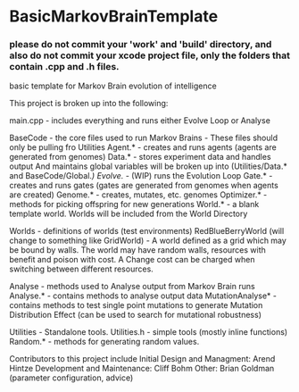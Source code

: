 # BasicMarkovBrainTemplate

### please do not commit your 'work' and 'build' directory, and also do not commit your xcode project file, only the folders that contain .cpp and .h files.

basic template for Markov Brain evolution of intelligence



This project is broken up into the following:

main.cpp - includes everything and runs either Evolve Loop or Analyse

BaseCode - the core files used to run Markov Brains - These files should only be pulling fro Utilities
	Agent.* - creates and runs agents (agents are generated from genomes)
	Data.* - stores experiment data and handles output And maintains global variables
		will be broken up into (Utilities/Data.* and BaseCode/Global.*)
	Evolve.* - (WIP) runs the Evolution Loop
	Gate.* - creates and runs gates (gates are generated from genomes when agents are created)
	Genome.* - creates, mutates, etc. genomes
	Optimizer.* - methods for picking offspring for new generations
	World.* - a blank template world. Worlds will be included from the World Directory

Worlds - definitions of worlds (test environments)
	RedBlueBerryWorld (will change to something like GridWorld) - A world defined as a grid which
	may be bound by walls. The world may have random walls, resources with benefit and poison with
	cost. A Change cost can be charged when switching between different resources.

Analyse - methods used to Analyse output from Markov Brain runs
	Analyse.* - contains methods to analyse output data
	MutationAnalyse* - contains methods to test single point mutations to generate Mutation
	Distribution Effect (can be used to search for mutational robustness)

Utilities - Standalone tools.
	Utilities.h - simple tools (mostly inline functions)
	Random.* - methods for generating random values.


Contributors to this project include
Initial Design and Managment: Arend Hintze
Development and Maintenance: Cliff Bohm
Other: Brian Goldman (parameter configuration, advice)

